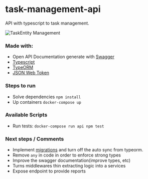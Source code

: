 # task-management-api
API with typescript to task management.

![TaskEntity Management](https://assets-global.website-files.com/6058ba87eec5713e5f80752a/6282f519081a58feae9b1fc4_Task-management-vs-project-management.jpeg)

### Made with:
- Open API Documentation generate with [Swagger](https://swagger.io/)
- [Typescript](https://www.typescriptlang.org/)
- [TypeORM](https://typeorm.io/)
- [JSON Web Token](https://jwt.io/)


### Steps to run
- Solve dependencies `npm install`
- Up containers `docker-compose up`

### Available Scripts
- Run tests: `docker-compose run api npm test`


### Next steps / Comments
- Implement [migrations](https://orkhan.gitbook.io/typeorm/docs/migrations) and turn off the auto sync from typeorm.
- Remove `any` in code in order to enforce strong types
- Improve the swagger documentation(improve types, etc)
- Turns middlewares thin extracting logic into a services
- Expose endpoint to provide reports
